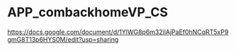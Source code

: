# APP_combackhomeVP_CS
https://docs.google.com/document/d/1YlWG8p6m32ilAjPaEf0hNCqRT5xP9gmG8T13p6HYS0M/edit?usp=sharing
